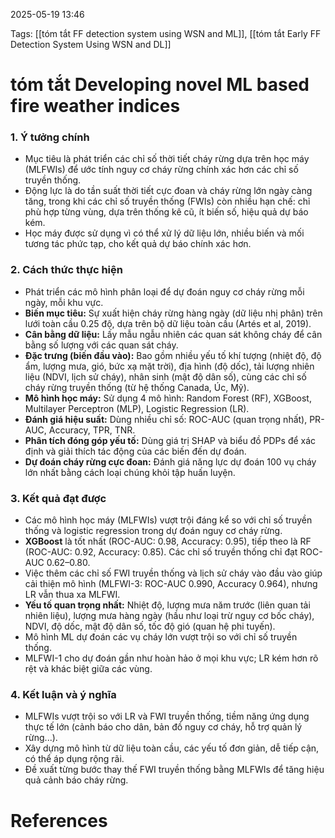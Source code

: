2025-05-19 13:46


Tags: [[tóm tắt FF detection system using WSN and ML]], [[tóm tắt Early FF Detection System Using WSN and DL]]

# tóm tắt Developing novel ML based fire weather indices

### 1. Ý tưởng chính
- Mục tiêu là phát triển các chỉ số thời tiết cháy rừng dựa trên học máy (MLFWIs) để ước tính nguy cơ cháy rừng chính xác hơn các chỉ số truyền thống.
- Động lực là do tần suất thời tiết cực đoan và cháy rừng lớn ngày càng tăng, trong khi các chỉ số truyền thống (FWIs) còn nhiều hạn chế: chỉ phù hợp từng vùng, dựa trên thống kê cũ, ít biến số, hiệu quả dự báo kém.
- Học máy được sử dụng vì có thể xử lý dữ liệu lớn, nhiều biến và mối tương tác phức tạp, cho kết quả dự báo chính xác hơn.

### 2. Cách thức thực hiện
- Phát triển các mô hình phân loại để dự đoán nguy cơ cháy rừng mỗi ngày, mỗi khu vực.
- **Biến mục tiêu:** Sự xuất hiện cháy rừng hàng ngày (dữ liệu nhị phân) trên lưới toàn cầu 0.25 độ, dựa trên bộ dữ liệu toàn cầu (Artés et al, 2019).
- **Cân bằng dữ liệu:** Lấy mẫu ngẫu nhiên các quan sát không cháy để cân bằng số lượng với các quan sát cháy.
- **Đặc trưng (biến đầu vào):** Bao gồm nhiều yếu tố khí tượng (nhiệt độ, độ ẩm, lượng mưa, gió, bức xạ mặt trời), địa hình (độ dốc), tải lượng nhiên liệu (NDVI, lịch sử cháy), nhân sinh (mật độ dân số), cùng các chỉ số cháy rừng truyền thống (từ hệ thống Canada, Úc, Mỹ).
- **Mô hình học máy:** Sử dụng 4 mô hình: Random Forest (RF), XGBoost, Multilayer Perceptron (MLP), Logistic Regression (LR).
- **Đánh giá hiệu suất:** Dùng nhiều chỉ số: ROC-AUC (quan trọng nhất), PR-AUC, Accuracy, TPR, TNR.
- **Phân tích đóng góp yếu tố:** Dùng giá trị SHAP và biểu đồ PDPs để xác định và giải thích tác động của các biến đến dự đoán.
- **Dự đoán cháy rừng cực đoan:** Đánh giá năng lực dự đoán 100 vụ cháy lớn nhất bằng cách loại chúng khỏi tập huấn luyện.

### 3. Kết quả đạt được
- Các mô hình học máy (MLFWIs) vượt trội đáng kể so với chỉ số truyền thống và logistic regression trong dự đoán nguy cơ cháy rừng.
- **XGBoost** là tốt nhất (ROC-AUC: 0.98, Accuracy: 0.95), tiếp theo là RF (ROC-AUC: 0.92, Accuracy: 0.85). Các chỉ số truyền thống chỉ đạt ROC-AUC 0.62–0.80.
- Việc thêm các chỉ số FWI truyền thống và lịch sử cháy vào đầu vào giúp cải thiện mô hình (MLFWI-3: ROC-AUC 0.990, Accuracy 0.964), nhưng LR vẫn thua xa MLFWI.
- **Yếu tố quan trọng nhất:** Nhiệt độ, lượng mưa năm trước (liên quan tải nhiên liệu), lượng mưa hàng ngày (hầu như loại trừ nguy cơ bốc cháy), NDVI, độ dốc, mật độ dân số, tốc độ gió (quan hệ phi tuyến).
- Mô hình ML dự đoán các vụ cháy lớn vượt trội so với chỉ số truyền thống.
- MLFWI-1 cho dự đoán gần như hoàn hảo ở mọi khu vực; LR kém hơn rõ rệt và khác biệt giữa các vùng.
  
### 4. Kết luận và ý nghĩa
- MLFWIs vượt trội so với LR và FWI truyền thống, tiềm năng ứng dụng thực tế lớn (cảnh báo cho dân, bản đồ nguy cơ cháy, hỗ trợ quản lý rừng...).
- Xây dựng mô hình từ dữ liệu toàn cầu, các yếu tố đơn giản, dễ tiếp cận, có thể áp dụng rộng rãi.
- Đề xuất từng bước thay thế FWI truyền thống bằng MLFWIs để tăng hiệu quả cảnh báo cháy rừng.



# References
